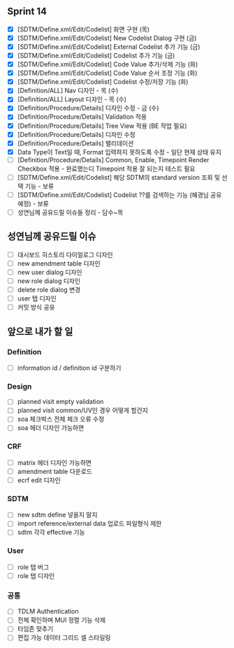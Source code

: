 ## Sprint 14

- [x] \[SDTM/Define.xml\/Edit/Codelist] 화면 구현 (목)
- [x] \[SDTM/Define.xml\/Edit/Codelist] New Codelist Dialog 구현 (금)
- [x] \[SDTM/Define.xml\/Edit/Codelist] External Codelist 추가 기능 (금)
- [x] \[SDTM/Define.xml\/Edit/Codelist] Codelist 추가 기능 (금)
- [x] \[SDTM/Define.xml\/Edit/Codelist] Code Value 추가/삭제 기능 (화)
- [x] \[SDTM/Define.xml\/Edit/Codelist] Code Value 순서 조정 기능 (화)
- [x] \[SDTM/Define.xml\/Edit/Codelist] Codelist 수정/저장 기능 (화)
- [x] \[Definition/ALL] Nav 디자인 - 목 (수)
- [x] \[Definition/ALL] Layout 디자인 - 목 (수)
- [x] \[Definition/Procedure/Details] 디자인 수정 - 금 (수)
- [x] \[Definition/Procedure/Details] Validation 적용
- [x] \[Definition/Procedure/Details] Tree View 적용 (BE 작업 필요)
- [x] \[Definition/Procedure/Details] 디자인 수정
- [x] \[Definition/Procedure/Details] 밸리데이션
- [x] Data Type이 Text일 때, Format 입력하지 못하도록 수정 - 일단 현재 상태 유지
- [ ] \[Definition/Procedure/Details] Common, Enable, Timepoint Render Checkbox 적용 - 완료했는디 Timepoint 적용 잘 되는지 테스트 필요
- [ ] \[SDTM/Define.xml\/Edit/Codelist] 해당 SDTM의 standard version 조회 및 선택 기능 - 보류
- [ ] \[SDTM/Define.xml\/Edit/Codelist] Codelist ??를 검색하는 기능 (혜경님 공유 예정) - 보류
- [ ] 성연님께 공유드릴 이슈들 정리 - 담수~목

## 성연님께 공유드릴 이슈

- [ ] 대시보드 히스토리 다이얼로그 디자인
- [ ] new amendment table 디자인
- [ ] new user dialog 디자인
- [ ] new role dialog 디자인
- [ ] delete role dialog 변경
- [ ] user 탭 디자인
- [ ] 커밋 방식 공유

## 앞으로 내가 할 일

### Definition

- [ ] information id / definition id 구분하기

### Design

- [ ] planned visit empty validation
- [ ] planned visit common/UV인 경우 어떻게 할건지
- [ ] soa 체크박스 전체 체크 오류 수정
- [ ] soa 헤더 디자인 가능하면

### CRF

- [ ] matrix 헤더 디자인 가능하면
- [ ] amendment table 다운로드
- [ ] ecrf edit 디자인

### SDTM

- [ ] new sdtm define 넣을지 말지
- [ ] import reference/external data 업로드 파일형식 제한
- [ ] sdtm 각각 effective 기능

### User

- [ ] role 탭 버그
- [ ] role 탭 디자인
### 공통

- [ ] TDLM Authentication
- [ ] 전체 확인하며 MUI 정렬 기능 삭제
- [ ] 타임존 맞추기
- [ ] 편집 가능 데이터 그리드 셀 스타일링